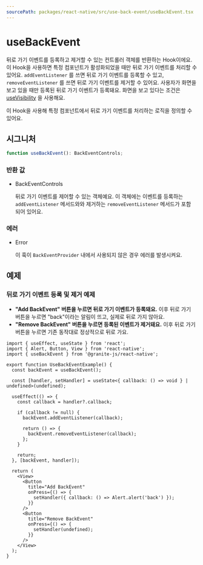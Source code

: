 ```yaml
---
sourcePath: packages/react-native/src/use-back-event/useBackEvent.tsx
---
```


# useBackEvent

뒤로 가기 이벤트를 등록하고 제거할 수 있는 컨트롤러 객체를 반환하는 Hook이에요. 이 Hook을 사용하면 특정 컴포넌트가 활성화되었을 때만 뒤로 가기 이벤트를 처리할 수 있어요.
`addEventListener` 를 쓰면 뒤로 가기 이벤트를 등록할 수 있고, `removeEventListener` 를 쓰면 뒤로 가기 이벤트를 제거할 수 있어요.
사용자가 화면을 보고 있을 때만 등록된 뒤로 가기 이벤트가 등록돼요. 화면을 보고 있다는 조건은 [useVisibility](/ko/reference/react-native/screen-control/useVisibility) 을 사용해요.

이 Hook을 사용해 특정 컴포넌트에서 뒤로 가기 이벤트를 처리하는 로직을 정의할 수 있어요.

## 시그니처

```typescript
function useBackEvent(): BackEventControls;
```

### 반환 값

<ul class="post-parameters-ul">
  <li class="post-parameters-li post-parameters-li-root">
    <span class="post-parameters--type">BackEventControls</span>
    <br />
    <p class="post-parameters--description">뒤로 가기 이벤트를 제어할 수 있는 객체예요. 이 객체에는 이벤트를 등록하는 <code>addEventListener</code> 메서드와와 제거하는 <code>removeEventListener</code> 메서드가 포함 되어 있어요.</p>
  </li>
</ul>

### 에러

<ul class="post-parameters-ul">
  <li class="post-parameters-li post-parameters-li-root">
    <span class="post-parameters--type">Error</span>
    <br />
    <p class="post-parameters--description">이 훅이 <code>BackEventProvider</code> 내에서 사용되지 않은 경우 에러를 발생시켜요.</p>
  </li>
</ul>

## 예제

### 뒤로 가기 이벤트 등록 및 제거 예제

- **"Add BackEvent" 버튼을 누르면 뒤로 가기 이벤트가 등록돼요.** 이후 뒤로 가기 버튼을 누르면 "back"이라는 알림이 뜨고, 실제로 뒤로 가지 않아요.
- **"Remove BackEvent" 버튼을 누르면 등록된 이벤트가 제거돼요.** 이후 뒤로 가기 버튼을 누르면 기존 동작대로 정상적으로 뒤로 가요.

```tsx
import { useEffect, useState } from 'react';
import { Alert, Button, View } from 'react-native';
import { useBackEvent } from '@granite-js/react-native';

export function UseBackEventExample() {
  const backEvent = useBackEvent();

  const [handler, setHandler] = useState<{ callback: () => void } | undefined>(undefined);

  useEffect(() => {
    const callback = handler?.callback;

    if (callback != null) {
      backEvent.addEventListener(callback);

      return () => {
        backEvent.removeEventListener(callback);
      };
    }

    return;
  }, [backEvent, handler]);

  return (
    <View>
      <Button
        title="Add BackEvent"
        onPress={() => {
          setHandler({ callback: () => Alert.alert('back') });
        }}
      />
      <Button
        title="Remove BackEvent"
        onPress={() => {
          setHandler(undefined);
        }}
      />
    </View>
  );
}
```

